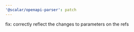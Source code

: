 ```yaml
---
'@scalar/openapi-parser': patch
---
```


fix: correctly reflect the changes to parameters on the refs
